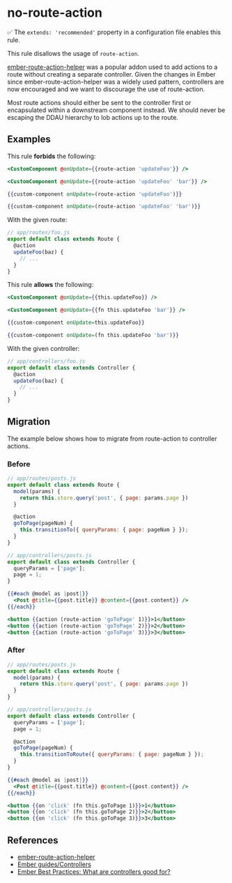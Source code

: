 # no-route-action

✅ The `extends: 'recommended'` property in a configuration file enables this rule.

This rule disallows the usage of `route-action`.

[ember-route-action-helper](https://github.com/DockYard/ember-route-action-helper) was a popular addon used to add actions to a route without creating a separate controller. Given the changes in Ember since ember-route-action-helper was a widely used pattern, controllers are now encouraged and we want to discourage the use of route-action.

Most route actions should either be sent to the controller first or encapsulated within a downstream component instead. We should never be escaping the DDAU hierarchy to lob actions up to the route.

## Examples

This rule **forbids** the following:

```hbs
<CustomComponent @onUpdate={{route-action 'updateFoo'}} />
```

```hbs
<CustomComponent @onUpdate={{route-action 'updateFoo' 'bar'}} />
```

```hbs
{{custom-component onUpdate=(route-action 'updateFoo')}}
```

```hbs
{{custom-component onUpdate=(route-action 'updateFoo' 'bar')}}
```

With the given route:

```js
// app/routes/foo.js
export default class extends Route {
  @action
  updateFoo(baz) {
    // ...
  }
}
```

This rule **allows** the following:

```hbs
<CustomComponent @onUpdate={{this.updateFoo}} />
```

```hbs
<CustomComponent @onUpdate={{fn this.updateFoo 'bar'}} />
```

```hbs
{{custom-component onUpdate=this.updateFoo}}
```

```hbs
{{custom-component onUpdate=(fn this.updateFoo 'bar')}}
```

With the given controller:

```js
// app/controllers/foo.js
export default class extends Controller {
  @action
  updateFoo(baz) {
    // ...
  }
}
```

## Migration

The example below shows how to migrate from route-action to controller actions.

### Before

```js
// app/routes/posts.js
export default class extends Route {
  model(params) {
    return this.store.query('post', { page: params.page })
  }

  @action
  goToPage(pageNum) {
    this.transitionTo({ queryParams: { page: pageNum } });
  }
}
```

```js
// app/controllers/posts.js
export default class extends Controller {
  queryParams = ['page'];
  page = 1;
}
```

```hbs
{{#each @model as |post|}}
  <Post @title={{post.title}} @content={{post.content}} />
{{/each}}

<button {{action (route-action 'goToPage' 1)}}>1</button>
<button {{action (route-action 'goToPage' 2)}}>2</button>
<button {{action (route-action 'goToPage' 3)}}>3</button>
```

### After

```js
// app/routes/posts.js
export default class extends Route {
  model(params) {
    return this.store.query('post', { page: params.page })
  }
}
```

```js
// app/controllers/posts.js
export default class extends Controller {
  queryParams = ['page'];
  page = 1;

  @action
  goToPage(pageNum) {
    this.transitionToRoute({ queryParams: { page: pageNum } });
  }
}
```

```hbs
{{#each @model as |post|}}
  <Post @title={{post.title}} @content={{post.content}} />
{{/each}}

<button {{on 'click' (fn this.goToPage 1)}}>1</button>
<button {{on 'click' (fn this.goToPage 2)}}>2</button>
<button {{on 'click' (fn this.goToPage 3)}}>3</button>
```

## References

* [ember-route-action-helper](https://github.com/DockYard/ember-route-action-helper)
* [Ember guides/Controllers](https://guides.emberjs.com/release/routing/controllers/)
* [Ember Best Practices: What are controllers good for?](https://dockyard.com/blog/2017/06/16/ember-best-practices-what-are-controllers-good-for)
